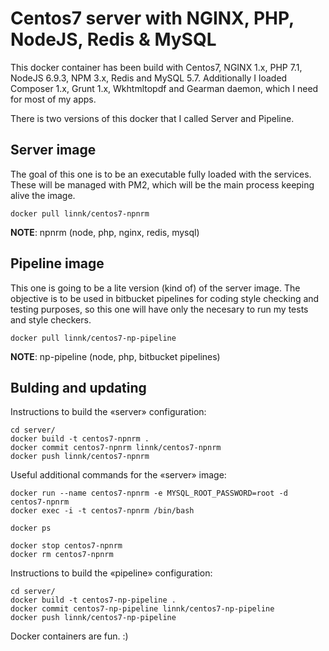 # Centos7 server with NGINX, PHP, NodeJS, Redis & MySQL

This docker container has been build with Centos7, NGINX 1.x, PHP 7.1, NodeJS 6.9.3, NPM 3.x, Redis and MySQL 5.7. Additionally I loaded Composer 1.x, Grunt 1.x, Wkhtmltopdf and Gearman daemon, which I need for most of my apps.

There is two versions of this docker that I called Server and Pipeline.

## Server image

The goal of this one is to be an executable fully loaded with the services. These will be managed with PM2, which will be the main process keeping alive the image.

```
docker pull linnk/centos7-npnrm
```

**NOTE**: npnrm (node, php, nginx, redis, mysql)

## Pipeline image

This one is going to be a lite version (kind of) of the server image. The objective is to be used in bitbucket pipelines for coding style checking and testing purposes, so this one will have only the necesary to run my tests and style checkers.

```
docker pull linnk/centos7-np-pipeline
```

**NOTE**: np-pipeline (node, php, bitbucket pipelines)

## Bulding and updating

Instructions to build the «server» configuration:

```
cd server/
docker build -t centos7-npnrm .
docker commit centos7-npnrm linnk/centos7-npnrm
docker push linnk/centos7-npnrm
```

Useful additional commands for the «server» image:

```
docker run --name centos7-npnrm -e MYSQL_ROOT_PASSWORD=root -d centos7-npnrm
docker exec -i -t centos7-npnrm /bin/bash

docker ps

docker stop centos7-npnrm
docker rm centos7-npnrm
```

Instructions to build the «pipeline» configuration:

```
cd server/
docker build -t centos7-np-pipeline .
docker commit centos7-np-pipeline linnk/centos7-np-pipeline
docker push linnk/centos7-np-pipeline
```

Docker containers are fun. :)
